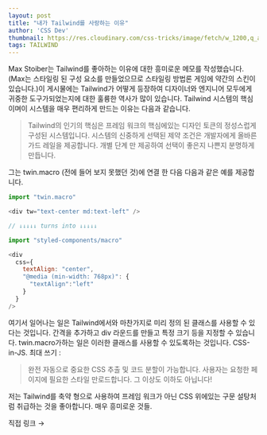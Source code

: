 ```yaml
---
layout: post
title: "내가 Tailwind를 사랑하는 이유"
author: 'CSS Dev'
thumbnail: https://res.cloudinary.com/css-tricks/image/fetch/w_1200,q_auto,f_auto/https://css-tricks.com/wp-content/uploads/2020/12/tailwind-card.png
tags: TAILWIND
---
```



Max Stoiber는 Tailwind를 좋아하는 이유에 대한 흥미로운 메모를 작성했습니다.
 (Max는 스타일링 된 구성 요소를 만들었으므로 스타일링 방법론 게임에 약간의 스킨이 있습니다.)이 게시물에는 Tailwind가 어떻게 등장하여 디자이너와 엔지니어 모두에게 귀중한 도구가되었는지에 대한 훌륭한 역사가 많이 있습니다.
 Tailwind 시스템의 핵심이며이 시스템을 매우 편리하게 만드는 이유는 다음과 같습니다.
 

> Tailwind의 인기의 핵심은 프레임 워크의 핵심에있는 디자인 토큰의 정성스럽게 구성된 시스템입니다.
 시스템의 신중하게 선택된 제약 조건은 개발자에게 올바른 가드 레일을 제공합니다.
 개별 단계 만 제공하여 선택이 좋은지 나쁜지 분명하게 만듭니다.
 

그는 twin.macro (전에 들어 보지 못했던 것)에 연결 한 다음 다음과 같은 예를 제공합니다.
 

```js
import "twin.macro"

<div tw="text-center md:text-left" />

// ↓↓↓↓↓ turns into ↓↓↓↓↓

import "styled-components/macro"

<div 
  css={
    textAlign: "center",
    "@media (min-width: 768px)": {
      "textAlign":"left"
    }
  }
/>
```

여기서 일어나는 일은 Tailwind에서와 마찬가지로 미리 정의 된 클래스를 사용할 수 있다는 것입니다. 간격을 추가하고 div 라운드를 만들고 특정 크기 등을 지정할 수 있습니다. twin.macro가하는 일은 이러한 클래스를 사용할 수 있도록하는 것입니다.
 CSS-in-JS.
 최대 쓰기 :
 

> 완전 자동으로 중요한 CSS 추출 및 코드 분할이 가능합니다.
 사용자는 요청한 페이지에 필요한 스타일 만로드합니다. 그 이상도 이하도 아닙니다!
 

저는 Tailwind를 축약 형으로 사용하여 프레임 워크가 아닌 CSS 위에있는 구문 설탕처럼 취급하는 것을 좋아합니다.
 매우 흥미로운 것들.
 

직접 링크 →
 